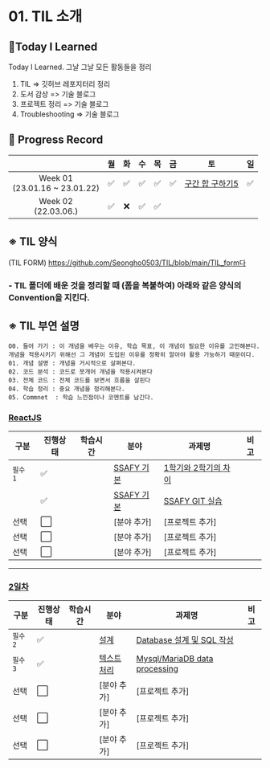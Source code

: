 
# 01. TIL 소개
## 📝Today I Learned 
Today I Learned. 그날 그날 모든 활동들을 정리

1. TIL => 깃허브 레포지터리 정리
2. 도서 감상 => 기술 블로그
3. 프로젝트 정리 => 기술 블로그
4. Troubleshooting => 기술 블로그


## 📍 Progress Record
|  | 월 | 화 | 수 | 목 | 금 | 토 | 일 |
| :---: | :---: | :---: | :---: | :---: |:---: |:---: |:---: |
| Week 01</br>(23.01.16 ~ 23.01.22) | ✅ | ✅ | ✅ | ✅ | ✅ | <a href="./백준/Silver/11660. 구간 합 구하기 5">구간 합 구하기5</a>| ✅ |
| Week 02</br>(22.03.06.) | ✅ | ❌ | ✅ | ✅ |




## ※ TIL 양식 <br>
(TIL FORM) https://github.com/Seongho0503/TIL/blob/main/TIL_form다
### - TIL 폴더에 배운 것을 정리할 때 (폼을 복붙하여) 아래와 같은 양식의 Convention을 지킨다.

## ※ TIL 부연 설명 
```JS
O0. 들어 가기 : 이 개념을 배우는 이유, 학습 목표, 이 개념이 필요한 이유를 고민해본다. 개념을 적용시키기 위해선 그 개념이 도입된 이유를 정확히 알아야 활용 가능하기 때문이다.
01. 개념 설명 : 개념을 거시적으로 살펴본다.
02. 코드 분석 : 코드로 쪼개어 개념을 적용시켜본다
03. 전체 코드 : 전체 코드를 보면서 흐름을 살핀다
04. 학습 정리 : 중요 개념을 정리해본다. 
05. Commnet  : 학습 느낀점이나 코멘트를 남긴다.
```

### [ReactJS](2022-6-13.md)

|구분|진행상태|학습시간|분야|과제명|비고|
| ------ | ------ | ------ | ------ | ------ | ------ |
|`필수 1` | :white_check_mark: || [SSAFY 기본](SSAFY기본) | [1학기와 2학기의 차이](SSAFY기본/1학기와-2학기의-차이) | |
| | :white_check_mark: || [SSAFY 기본](SSAFY기본) | [SSAFY GIT 실습](SSAFY기본/SSAFY-GIT-실습) | |
|선택| :white_large_square: || [분야 추가] | [프로젝트 추가] | |
|선택| :white_large_square: || [분야 추가] | [프로젝트 추가] | |
|선택| :white_large_square: || [분야 추가] | [프로젝트 추가] | |

---
 
### [2일차](2022-6-14.md)
|구분|진행상태|학습시간|분야|과제명|비고|
| ------ | ------ | ------ | ------ | ------ | ------ |
|`필수 2`| :white_check_mark: || [설계](설계) | [Database 설계 및 SQL 작성](설계/DB-Design) | |
|`필수 3`| :white_check_mark: || [텍스트처리](텍스트처리) | [Mysql/MariaDB data processing](텍스트처리/Mysql-MariaDB-data-processing) | |
|선택| :white_large_square: || [분야 추가] | [프로젝트 추가] | |
|선택| :white_large_square: || [분야 추가] | [프로젝트 추가] | |
|선택| :white_large_square: || [분야 추가] | [프로젝트 추가] | |

